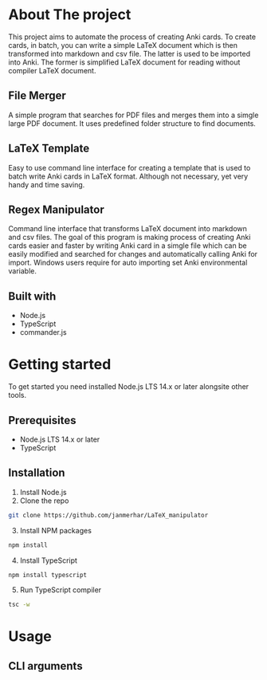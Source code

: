 # About The project

This project aims to automate the process of creating Anki cards. To create cards, in batch, you can write a simple LaTeX document which is then transformed into markdown and csv file. The latter is used to be imported into Anki. The former is simplified LaTeX document for reading without compiler LaTeX document.

## File Merger

A simple program that searches for PDF files and merges them into a simgle large PDF document. It uses predefined folder structure to find documents.

## LaTeX Template

Easy to use command line interface for creating a template that is used to batch write Anki cards in LaTeX format. Although not necessary, yet very handy and time saving.


## Regex Manipulator

Command line interface that transforms LaTeX document into markdown and csv files. The goal of this program is making process of creating Anki cards easier and faster by writing Anki card in a simgle file which can be easily modified and searched for changes and automatically calling Anki for import. Windows users require for auto importing set Anki environmental variable.


## Built with

- Node.js
- TypeScript
- commander.js

# Getting started

To get started you need installed Node.js LTS 14.x or later alongsite other tools.

## Prerequisites

- Node.js LTS 14.x or later
- TypeScript

## Installation

1) Install Node.js
2) Clone the repo
```bash
git clone https://github.com/janmerhar/LaTeX_manipulator
```
3) Install NPM packages
```bash
npm install
```
4) Install TypeScript
```bash
npm install typescript
```
5) Run TypeScript compiler
```bash
tsc -w
```

# Usage

## CLI arguments
